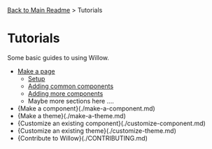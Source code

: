 [Back to Main Readme](../../README.md) > Tutorials

# Tutorials

Some basic guides to using Willow.  

- [Make a page](./make-a-page.md)
  - [Setup](./make-a-page.md#setup)
  - [Adding common components](./make-a-page.md#add-common-components)
  - [Adding more components](./make-a-page.md#add-more-components)
  - Maybe more sections here ....
- {Make a component}(./make-a-component.md)
- {Make a theme}(./make-a-theme.md)
- {Customize an existing component}(./customize-component.md)
- {Customize an existing theme}(./customize-theme.md)
- {Contribute to Willow}(./CONTRIBUTING.md)